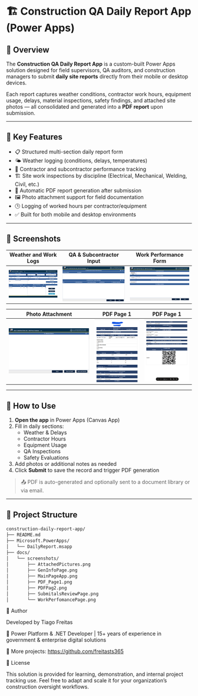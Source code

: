 # 🏗️ Construction QA Daily Report App (Power Apps)

## 📄 Overview

The **Construction QA Daily Report App** is a custom-built Power Apps solution designed for field supervisors, QA auditors, and construction managers to submit **daily site reports** directly from their mobile or desktop devices.

Each report captures weather conditions, contractor work hours, equipment usage, delays, material inspections, safety findings, and attached site photos — all consolidated and generated into a **PDF report** upon submission.

---

## 🧩 Key Features

- 📋 Structured multi-section daily report form
- 🌤️ Weather logging (conditions, delays, temperatures)
- 👷 Contractor and subcontractor performance tracking
- 🏗️ Site work inspections by discipline (Electrical, Mechanical, Welding, Civil, etc.)
- 🧾 Automatic PDF report generation after submission
- 🖼️ Photo attachment support for field documentation
- 🕒 Logging of worked hours per contractor/equipment
- ✅ Built for both mobile and desktop environments

---

## 📸 Screenshots

| Weather and Work Logs                     | QA & Subcontractor Input                      | Work Performance Form               |
| ----------------------------------------- | --------------------------------------------- | ----------------------------------- |
| ![](docs/screenshots/GenInfoPage.png) | ![](docs/screenshots/WorkPerfomancePage.png) | ![](docs/screenshots/SubmitalsReviewPage.png) |

|  Photo Attachment                           | PDF Page 1                                | PDF Page 1                                |
| ------------------------------------------- | ----------------------------------------- | ----------------------------------------- |
| ![](docs/screenshots/AttachedPictures.png) | ![](docs/screenshots/PDF_Page1.png)| ![](docs/screenshots/PDFPag2.png)|

---

## 🚀 How to Use

1. **Open the app** in Power Apps (Canvas App)
2. Fill in daily sections:
   - Weather & Delays
   - Contractor Hours
   - Equipment Usage
   - QA Inspections
   - Safety Evaluations
3. Add photos or additional notes as needed
4. Click **Submit** to save the record and trigger PDF generation

> 📤 PDF is auto-generated and optionally sent to a document library or via email.

---

## 📂 Project Structure

```text
construction-daily-report-app/
├── README.md
├── Microsoft.PowerApps/
│   └── DailyReport.msapp
├── docs/
│   └── screenshots/
│       ├── AttachedPictures.png
│       ├── GenInfoPage.png
│       ├── MainPageApp.png
│       ├── PDF_Page1.png
│       ├── PDFPag2.png
│       ├── SubmitalsReviewPage.png
│       └── WorkPerfomancePage.png

```

👤 Author

Developed by Tiago Freitas

💼 Power Platform & .NET Developer | 15+ years of experience in government & enterprise digital solutions

📂 More projects: https://github.com/freitasts365

📄 License

This solution is provided for learning, demonstration, and internal project tracking use.
Feel free to adapt and scale it for your organization’s construction oversight workflows.

